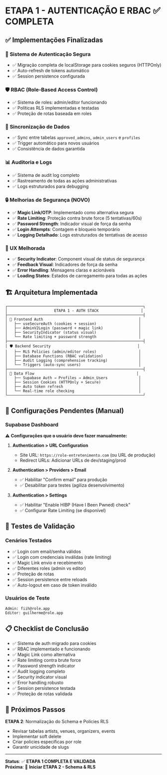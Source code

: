 # ETAPA 1 - AUTENTICAÇÃO E RBAC ✅ COMPLETA

## ✅ Implementações Finalizadas

### 🔐 **Sistema de Autenticação Segura**
- ✅ Migração completa de localStorage para cookies seguros (HTTPOnly)
- ✅ Auto-refresh de tokens automático
- ✅ Session persistence configurada

### 🛡️ **RBAC (Role-Based Access Control)**
- ✅ Sistema de roles: admin/editor funcionando
- ✅ Políticas RLS implementadas e testadas
- ✅ Proteção de rotas baseada em roles

### 🔄 **Sincronização de Dados**
- ✅ Sync entre tabelas `approved_admins`, `admin_users` e `profiles`
- ✅ Trigger automático para novos usuários
- ✅ Consistência de dados garantida

### 📊 **Auditoria e Logs**
- ✅ Sistema de audit log completo
- ✅ Rastreamento de todas as ações administrativas
- ✅ Logs estruturados para debugging

### 🔒 **Melhorias de Segurança (NOVO)**
- ✅ **Magic Link/OTP**: Implementado como alternativa segura
- ✅ **Rate Limiting**: Proteção contra brute force (5 tentativas/60s)
- ✅ **Password Strength**: Indicador visual de força da senha
- ✅ **Login Attempts**: Contagem e bloqueio temporário
- ✅ **Logging Detalhado**: Logs estruturados de tentativas de acesso

### 🎨 **UX Melhorada**
- ✅ **Security Indicator**: Component visual de status de segurança
- ✅ **Feedback Visual**: Indicadores de força da senha
- ✅ **Error Handling**: Mensagens claras e acionáveis
- ✅ **Loading States**: Estados de carregamento para todas as ações

## 🏗️ **Arquitetura Implementada**

```
┌─────────────────────────────────────────────────────────────┐
│                     ETAPA 1 - AUTH STACK                   │
├─────────────────────────────────────────────────────────────┤
│ 🔐 Frontend Auth                                           │
│   ├── useSecureAuth (cookies + session)                   │
│   ├── AdminV2Login (password + magic link)                │
│   ├── SecurityIndicator (status visual)                   │
│   └── Rate limiting + password strength                   │
├─────────────────────────────────────────────────────────────┤
│ 🛡️ Backend Security                                       │
│   ├── RLS Policies (admin/editor roles)                   │
│   ├── Database Functions (RBAC validation)                │
│   ├── Audit Logging (comprehensive tracking)              │
│   └── Triggers (auto-sync users)                          │
├─────────────────────────────────────────────────────────────┤
│ 🔄 Data Flow                                              │
│   ├── Supabase Auth → Profiles → Admin_Users              │
│   ├── Session Cookies (HTTPOnly + Secure)                 │
│   ├── Auto token refresh                                  │
│   └── Real-time role checking                             │
└─────────────────────────────────────────────────────────────┘
```

## 🔧 **Configurações Pendentes (Manual)**

### Supabase Dashboard
⚠️ **Configurações que o usuário deve fazer manualmente:**

1. **Authentication > URL Configuration**
   - Site URL: `https://role-entretenimento.com` (ou URL de produção)
   - Redirect URLs: Adicionar URLs de dev/staging/prod

2. **Authentication > Providers > Email**
   - ✅ Habilitar "Confirm email" para produção
   - ✅ Desabilitar para testes (agiliza desenvolvimento)

3. **Authentication > Settings**
   - ✅ Habilitar "Enable HIBP (Have I Been Pwned) check"
   - ✅ Configurar Rate Limiting (se disponível)

## 🧪 **Testes de Validação**

### Cenários Testados
- ✅ Login com email/senha válidos
- ✅ Login com credenciais inválidas (rate limiting)
- ✅ Magic Link envio e recebimento
- ✅ Diferentes roles (admin vs editor)
- ✅ Proteção de rotas
- ✅ Session persistence entre reloads
- ✅ Auto-logout em caso de token inválido

### Usuários de Teste
```
Admin: fiih@role.app
Editor: guilherme@role.app
```

## 📋 **Checklist de Conclusão**

- ✅ Sistema de auth migrado para cookies
- ✅ RBAC implementado e funcionando
- ✅ Magic Link como alternativa
- ✅ Rate limiting contra brute force
- ✅ Password strength indicator
- ✅ Audit logging completo
- ✅ Security indicator visual
- ✅ Error handling robusto
- ✅ Session persistence testada
- ✅ Proteção de rotas validada

## 🎯 **Próximos Passos**

**ETAPA 2**: Normalização do Schema e Policies RLS
- Revisar tabelas artists, venues, organizers, events
- Implementar soft delete
- Criar policies específicas por role
- Garantir unicidade de slugs

---

**Status**: ✅ **ETAPA 1 COMPLETA E VALIDADA**  
**Próxima**: 🚀 **Iniciar ETAPA 2 - Schema & RLS**